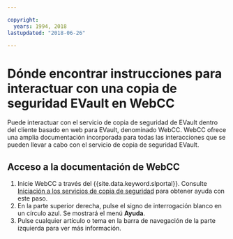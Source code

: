 ```yaml
---

copyright:
  years: 1994, 2018
lastupdated: "2018-06-26"

---
```



# Dónde encontrar instrucciones para interactuar con una copia de seguridad EVault en WebCC

Puede interactuar con el servicio de copia de seguridad de EVault dentro del cliente basado en web para EVault, denominado WebCC. WebCC ofrece una amplia documentación incorporada para todas las interacciones que se pueden llevar a cabo con el servicio de copia de seguridad EVault.

## Acceso a la documentación de WebCC

1. Inicie WebCC a través del {{site.data.keyword.slportal}}. Consulte [Iniciación a los servicios de copia de seguridad](/docs/infrastructure/Backup/index.html) para obtener ayuda con este paso.
2. En la parte superior derecha, pulse el signo de interrogación blanco en un círculo azul. Se mostrará el menú **Ayuda**.
3. Pulse cualquier artículo o tema en la barra de navegación de la parte izquierda para ver más información.
